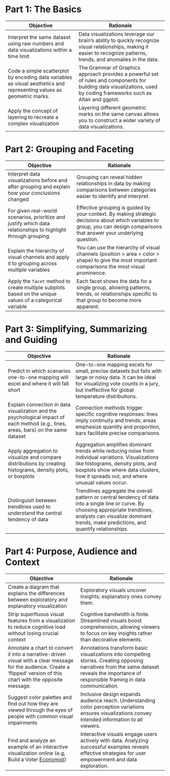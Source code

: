 # Part 1: The Basics 

| **Objective**                                                                                                         | **Rationale**                                                                                                                                                       |
|-----------------------------------------------------------------------------------------------------------------------|---------------------------------------------------------------------------------------------------------------------------------------------------------------------|
| Interpret the same dataset using raw numbers and data visualizations within a time limit                              | Data visualizations leverage our brain’s ability to quickly recognize visual relationships, making it easier to recognize patterns, trends, and anomalies in the data. |
| Code a simple scatterplot by encoding data variables as visual aesthetics and representing values as geometric marks. | The Grammar of Graphics approach provides a powerful set of rules and components for building data visualizations, used by coding frameworks such as Altair and ggplot. |
| Apply the concept of layering to recreate a complex visualization                                                      | Layering different geometric marks on the same canvas allows you to construct a wider variety of data visualizations.                                                   |

# Part 2: Grouping and Faceting

| **Objective**                                                                                                         | **Rationale**                                                                                                                                                       |
|-----------------------------------------------------------------------------------------------------------------------|---------------------------------------------------------------------------------------------------------------------------------------------------------------------|
| Interpret data visualizations before and after grouping and explain how your conclusions changed                      | Grouping can reveal hidden relationships in data by making comparisons between categories easier to identify and interpret.                                           |
| For given real-world scenarios, prioritize and justify which data relationships to highlight through grouping         | Effective grouping is guided by your context. By making strategic decisions about which variables to group, you can design comparisons that answer your underlying question. |
| Explain the hierarchy of visual channels and apply it to grouping across multiple variables                           | You can use the hierarchy of visual channels (position > area > color > shape) to give the most important comparisons the most visual prominence.                       |
| Apply the `facet` method to create multiple subplots based on the unique values of a categorical variable              | Each facet shows the data for a single group, allowing patterns, trends, or relationships specific to that group to become more apparent.                              |

# Part 3: Simplifying, Summarizing and Guiding

| **Objective**                                                                                                         | **Rationale**                                                                                                                                                       |
|-----------------------------------------------------------------------------------------------------------------------|---------------------------------------------------------------------------------------------------------------------------------------------------------------------|
| Predict in which scenarios one-to-one mapping will excel and where it will fall short                                 | One-to-one mapping excels for small, precise datasets but fails with large or noisy data. It can be ideal for visualizing vote counts in a jury, but ineffective for global temperature distributions. |
| Explain connection in data visualization and the psychological impact of each method (e.g., lines, areas, bars) on the same dataset | Connection methods trigger specific cognitive responses: lines imply continuity and trends, areas emphasize quantity and proportion, bars facilitate precise comparisons. |
| Apply aggregation to visualize and compare distributions by creating histograms, density plots, or boxplots             | Aggregation amplifies dominant trends while reducing noise from individual variations. Visualizations like histograms, density plots, and boxplots show where data clusters, how it spreads out, and where unusual values occur. |
| Distinguish between trendlines used to understand the central tendency of data                                          | Trendlines aggregate the overall pattern or central tendency of data into a single line or curve. By choosing appropriate trendlines, analysts can visualize dominant trends, make predictions, and quantify relationships. |

# Part 4: Purpose, Audience and Context

| **Objective**                                                                                                         | **Rationale**                                                                                                                                                       |
|-----------------------------------------------------------------------------------------------------------------------|---------------------------------------------------------------------------------------------------------------------------------------------------------------------|
| Create a diagram that explains the differences between exploratory and explanatory visualization                      | Exploratory visuals uncover insights; explanatory ones convey them.                                                                                                 |
| Strip superfluous visual features from a visualization to reduce cognitive load without losing crucial context        | Cognitive bandwidth is finite. Streamlined visuals boost comprehension, allowing viewers to focus on key insights rather than decorative elements.                      |
| Annotate a chart to convert it into a narrative-driven visual with a clear message for the audience. Create a ‘flipped’ version of this chart with the opposite message. | Annotations transform basic visualizations into compelling stories. Creating opposing narratives from the same dataset reveals the importance of responsible framing in data communication. |
| Suggest color palettes and find out how they are viewed through the eyes of people with common visual impairments    | Inclusive design expands audience reach. Understanding color perception variations ensures visualizations convey intended information to all viewers.                  |
| Find and analyze an example of an interactive visualization online (e.g, Build a Voter [Economist](https://www.economist.com/interactive/uk-general-election/build-a-voter)) | Interactive visuals engage users actively with data. Analyzing successful examples reveals effective strategies for user empowerment and data exploration.             |

